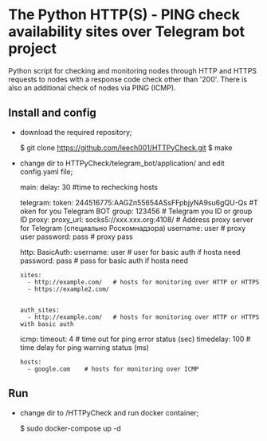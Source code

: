 # The Python HTTP(S) - PING check availability sites over Telegram bot project

Python script for checking and monitoring nodes through HTTP and HTTPS requests to nodes with a response code check other than '200'. There is also an additional check of nodes via PING (ICMP).

## Install and config
- download the required repository;


    $ git clone https://github.com/leech001/HTTPyCheck.git
    $ make


- change dir to HTTPyCheck/telegram_bot/application/ and edit config.yaml file;


    main:
        delay: 30   #time to rechecking hosts

    telegram:
      token: 244516775:AAGZп55654ASsFFpbjyNA9su6gQU-Qs  #T oken for you Telegram BOT
      group: 123456     # Telegram you ID or group ID 
      proxy:
        proxy_url: socks5://xxx.xxx.org:4108/   # Address proxy server for Telegram (специально Роскомнадзора)
        username: user  # proxy user
        password: pass  # proxy pass
    
    http:
      BasicAuth:
        username: user  # user for basic auth if hosta need
        password: pass  # pass for basic auth if hosta need
    
      sites:
        - http://example.com/   # hosts for monitoring over HTTP or HTTPS
        - https://example2.com/
    
    
      auth_sites:
        - http://example.com/   # hosts for monitoring over HTTP or HTTPS with basic auth
    
    icmp:
      timeout: 4        # time out for ping error status (sec)
      timedelay: 100    # time delay for ping warning status (ms) 
    
      hosts:
        - google.com    # hosts for monitoring over ICMP


## Run
- change dir to /HTTPyCheck and run docker container;


    $ sudo docker-compose up -d
